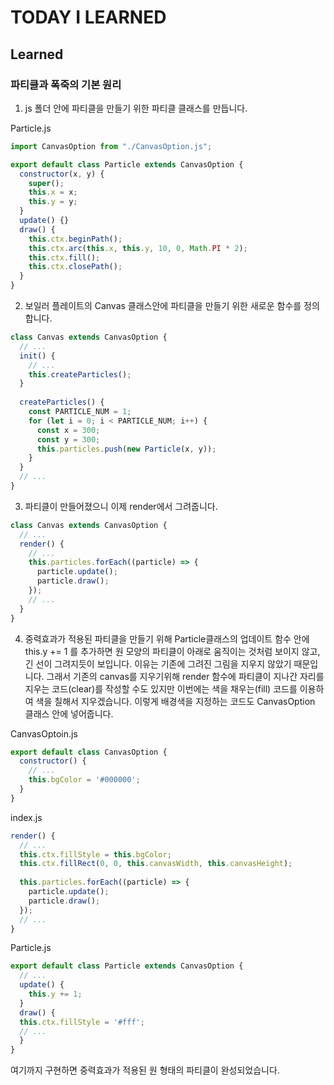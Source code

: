 # TODAY I LEARNED

## Learned

### 파티클과 폭죽의 기본 원리

1. js 폴더 안에 파티클을 만들기 위한 파티클 클래스를 만듭니다.

Particle.js

```javascript
import CanvasOption from "./CanvasOption.js";

export default class Particle extends CanvasOption {
  constructor(x, y) {
    super();
    this.x = x;
    this.y = y;
  }
  update() {}
  draw() {
    this.ctx.beginPath();
    this.ctx.arc(this.x, this.y, 10, 0, Math.PI * 2);
    this.ctx.fill();
    this.ctx.closePath();
  }
}
```

2. 보일러 플레이트의 Canvas 클래스안에 파티클을 만들기 위한 새로운 함수를 정의합니다.

```javascript
class Canvas extends CanvasOption {
  // ...
  init() {
    // ...
    this.createParticles();
  }
  
  createParticles() {
    const PARTICLE_NUM = 1;
    for (let i = 0; i < PARTICLE_NUM; i++) {
      const x = 300;
      const y = 300;
      this.particles.push(new Particle(x, y));
    }
  }
  // ...
}
```

3. 파티클이 만들어졌으니 이제 render에서 그려줍니다.

```javascript
class Canvas extends CanvasOption {
  // ...
  render() {
    // ...
    this.particles.forEach((particle) => {
      particle.update();
      particle.draw();
    });
    // ...
  }
}
```

4. 중력효과가 적용된 파티클을 만들기 위해 Particle클래스의 업데이트 함수 안에 this.y += 1 를 추가하면 원 모양의 파티클이 아래로 움직이는 것처럼 보이지 않고, 긴 선이 그려지듯이 보입니다. 이유는 기존에 그려진 그림을 지우지 않았기 때문입니다. 그래서 기존의 canvas를 지우기위해 render 함수에 파티클이 지나간 자리를 지우는 코드(clear)를 작성할 수도 있지만 이번에는 색을 채우는(fill) 코드를 이용하여 색을 칠해서 지우겠습니다. 이렇게 배경색을 지정하는 코드도 CanvasOption 클래스 안에 넣어줍니다.

CanvasOptoin.js

```javascript
export default class CanvasOption {
  constructor() {
    // ...
    this.bgColor = '#000000';
  }
}
```

index.js

```javascript
render() {
  // ...
  this.ctx.fillStyle = this.bgColor;
  this.ctx.fillRect(0, 0, this.canvasWidth, this.canvasHeight);
  
  this.particles.forEach((particle) => {
    particle.update();
    particle.draw();
  });
  // ...
}
```

Particle.js

```javascript
export default class Particle extends CanvasOption {
  // ...
  update() {
    this.y += 1;
  }
  draw() {
  this.ctx.fillStyle = '#fff';
  // ...
  }
}
```

여기까지 구현하면 중력효과가 적용된 원 형태의 파티클이 완성되었습니다.

